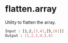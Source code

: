 # flatten.array
Utility to flatten the array. 
```bash
Input : [1,2,[3,4],[5,[6]]]
Output : [1,2,3,4,5,6]
```

